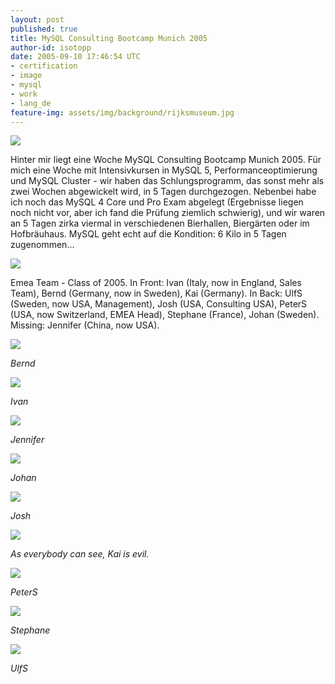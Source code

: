 ```yaml
---
layout: post
published: true
title: MySQL Consulting Bootcamp Munich 2005
author-id: isotopp
date: 2005-09-10 17:46:54 UTC
- certification
- image
- mysql
- work
- lang_de
feature-img: assets/img/background/rijksmuseum.jpg
---
```


![](/uploads/mysql_bootcamp/bootcamp.jpg)

Hinter mir liegt eine Woche MySQL Consulting Bootcamp Munich 2005. 
Für mich eine Woche mit Intensivkursen in MySQL 5, Performanceoptimierung und MySQL Cluster - wir haben das Schlungsprogramm, das sonst mehr als zwei Wochen abgewickelt wird, in 5 Tagen durchgezogen.
Nebenbei habe ich noch das MySQL 4 Core und Pro Exam abgelegt (Ergebnisse liegen noch nicht vor, aber ich fand die Prüfung ziemlich schwierig), und wir waren an 5 Tagen zirka viermal in verschiedenen Bierhallen, Biergärten oder im Hofbräuhaus. 
MySQL geht echt auf die Kondition: 6 Kilo in 5 Tagen zugenommen...

![](/uploads/mysql_bootcamp/emea_team.jpg)

Emea Team - Class of 2005.
In Front: Ivan (Italy, now in England, Sales Team), Bernd (Germany, now in Sweden), Kai (Germany). 
In Back: UlfS (Sweden, now USA, Management), Josh (USA, Consulting USA), PeterS (USA, now Switzerland, EMEA Head), Stephane (France), Johan (Sweden).
Missing: Jennifer (China, now USA).

![](/uploads/mysql_bootcamp/bernd.jpg)

*Bernd*

![](/uploads/mysql_bootcamp/ivan.jpg)

*Ivan*

![](/uploads/mysql_bootcamp/jennifer.jpg)

*Jennifer*

![](/uploads/mysql_bootcamp/johan.jpg)

*Johan*

![](/uploads/mysql_bootcamp/josh.jpg)

*Josh*

![](/uploads/mysql_bootcamp/kai.jpg)

*As everybody can see, Kai is evil.*

![](/uploads/mysql_bootcamp/peters.jpg)

*PeterS*

![](/uploads/mysql_bootcamp/stephane.jpg)

*Stephane*

![](/uploads/mysql_bootcamp/ulfs.jpg)

*UlfS*
